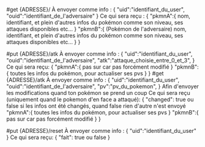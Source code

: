 #get {ADRESSE}/
À envoyer comme info :
    {
        "uid":"identifiant_du_user",
        "ouid":"identifiant_de_l'adversaire"
    }
Ce qui sera reçu :
{
    "pkmnA":{
        nom, identifiant, et plein d'autres infos du pokémon comme son niveau, ses attaques disponibles etc...
    }
    "pkmnB":{
        (Pokémon de l'adversaire)
        nom, identifiant, et plein d'autres infos du pokémon comme son niveau, ses attaques disponibles etc...
    }
}

#put {ADRESSE}/atk
À envoyer comme info :
{
    "uid":"identifiant_du_user",
    "ouid":"identifiant_de_l'adversaire",
    "atk":"attaque_choisie_entre_0_et_3",
}
Ce qui sera reçu:
{
    "pkmnA":{
        pas sur car pas forcément modifié
    }
    "pkmnB":{
        toutes les infos du pokémon, pour actualiser ses pvs
    }
}
#get {ADRESSE}/atk
À envoyer comme info :
{
    "uid":"identifiant_du_user",
    "ouid":"identifiant_de_l'adversaire",
    "pv":"pv_du_pokemon",
}
Afin d'envoyer les modifications quand ton pokémon se prend un coup
Ce qui sera reçu (uniquement quand le pokemon d'en face a attaqué):
{
    "changed": true ou false si les infos ont été changés, quand false rien d'autre n'est envoyé
    "pkmnA":{
        toutes les infos du pokémon, pour actualiser ses pvs
    }
    "pkmnB":{
        pas sur car pas forcément modifié
    }
}

#put {ADRESSE}/reset
À envoyer comme info :
{
    "uid":"identifiant_du_user"
}
Ce qui sera reçu:
{
    "fait": true ou false 
}